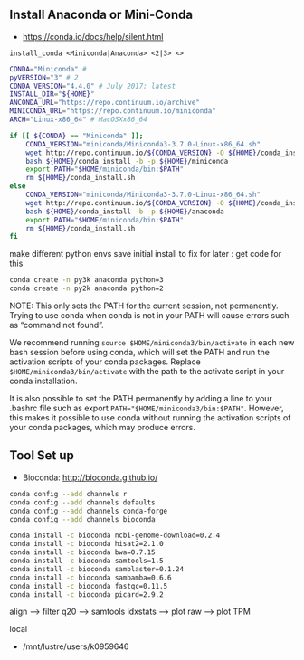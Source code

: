 
## Install Anaconda or Mini-Conda

- https://conda.io/docs/help/silent.html  

`install_conda <Miniconda|Anaconda> <2|3> <>`

```bash
CONDA="Miniconda" # 
pyVERSION="3" # 2
CONDA_VERSION="4.4.0" # July 2017: latest
INSTALL_DIR="${HOME}"
ANCONDA_URL="https://repo.continuum.io/archive"
MINICONDA_URL="https://repo.continuum.io/miniconda"
ARCH="Linux-x86_64" # MacOSXx86_64

if [[ ${CONDA} == "Miniconda" ]];
    CONDA_VERSION="miniconda/Miniconda3-3.7.0-Linux-x86_64.sh"
    wget http://repo.continuum.io/${CONDA_VERSION} -O ${HOME}/conda_install.sh
    bash ${HOME}/conda_install -b -p ${HOME}/miniconda
    export PATH="$HOME/miniconda/bin:$PATH"
    rm ${HOME}/conda_install.sh
else
    CONDA_VERSION="miniconda/Miniconda3-3.7.0-Linux-x86_64.sh"
    wget http://repo.continuum.io/${CONDA_VERSION} -O ${HOME}/conda_install.sh
    bash ${HOME}/conda_install -b -p ${HOME}/anaconda
    export PATH="$HOME/miniconda/bin:$PATH"
    rm ${HOME}/conda_install.sh
fi
```

make different python envs save initial install to fix for later : get code for this

```bash
conda create -n py3k anaconda python=3
conda create -n py2k anaconda python=2
```


NOTE: This only sets the PATH for the current session, not permanently. Trying to use conda when conda is not in your PATH will cause errors such as “command not found”.

We recommend running `source $HOME/miniconda3/bin/activate` in each new bash session before using conda, which will set the PATH and run the activation scripts of your conda packages. Replace `$HOME/miniconda3/bin/activate` with the path to the activate script in your conda installation.

It is also possible to set the PATH permanently by adding a line to your .bashrc file such as export `PATH="$HOME/miniconda3/bin:$PATH"`. However, this makes it possible to use conda without running the activation scripts of your conda packages, which may produce errors.


## Tool Set up
 - Bioconda: http://bioconda.github.io/  

```bash
conda config --add channels r
conda config --add channels defaults
conda config --add channels conda-forge
conda config --add channels bioconda
```

```bash
conda install -c bioconda ncbi-genome-download=0.2.4
conda install -c bioconda hisat2=2.1.0
conda install -c bioconda bwa=0.7.15
conda install -c bioconda samtools=1.5
conda install -c bioconda samblaster=0.1.24
conda install -c bioconda sambamba=0.6.6
conda install -c bioconda fastqc=0.11.5
conda install -c bioconda picard=2.9.2
```


align --> filter q20 --> samtools idxstats --> plot raw --> plot TPM  

local

- /mnt/lustre/users/k0959646
